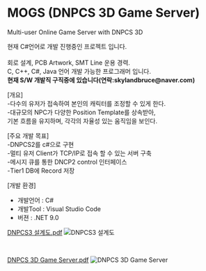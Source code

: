 # MOGS (DNPCS 3D Game Server) <br>
Multi-user Online Game Server with DNPCS 3D
<p>
현재 C#언어로 개발 진행중인 프로젝트 입니다.<br><br>
회로 설계, PCB Artwork, SMT Line 운용 경력.<br>
C, C++, C#, Java 언어 개발 가능한 프로그래머 입니다.<br> 
<b>현재 S/W 개발직 구직중에 있습니다(연락:skylandbruce@naver.com) </b><br>
  
[개요]<br>
-다수의 유저가 접속하여 본인의 캐릭터를 조정할 수 있게 한다.<br>
-대규모의 NPC가 다양한 Position Template를 상속받아,<br>
기본 흐름을 유지하며, 각각의 자율성 있는 움직임을 보인다.<br>

[주요 개발 목표]<br>
-DNPCS2를 c#으로 구현<br>
-멀티 유저 Client가 TCP/IP로 접속 할 수 있는 서버 구축<br>
-메시지 큐를 통한 DNCP2 control 인터페이스<br> 
-Tier1 DB에 Record 저장<br>

[개발 환경]<br>
- 개발언어 : C#<br>
- 개발Tool : Visual Studio Code<br>
- 버젼 : .NET 9.0<br>
</p>

[DNPCS3 설계도.pdf](https://github.com/user-attachments/files/18934137/DNPCS3.pdf)
![DNPCS3 설계도](https://github.com/user-attachments/assets/3afcff6d-f0e5-4062-b697-3178e500d2e9)

<br>

[DNPCS 3D Game Server.pdf](https://github.com/user-attachments/files/18934075/DNPCS.3D.Game.Server.pdf)
![DNPCS 3D Game Server](https://github.com/user-attachments/assets/7be23fbd-5cc0-4c4c-a738-e5282b40ab28)

